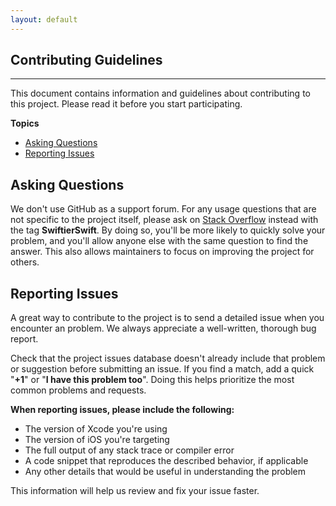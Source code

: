 ```yaml
---
layout: default
---
```


## Contributing Guidelines
<hr />

This document contains information and guidelines about contributing to this project. Please read it before you start participating.

**Topics**

* [Asking Questions](#asking-questions)
* [Reporting Issues](#reporting-issues)

## Asking Questions
We don't use GitHub as a support forum.
For any usage questions that are not specific to the project itself, please ask on [Stack Overflow](https://stackoverflow.com) instead with the tag **SwiftierSwift**.
By doing so, you'll be more likely to quickly solve your problem, and you'll allow anyone else with the same question to find the answer.
This also allows maintainers to focus on improving the project for others.

## Reporting Issues
A great way to contribute to the project is to send a detailed issue when you encounter an problem.
We always appreciate a well-written, thorough bug report.

Check that the project issues database doesn't already include that problem or suggestion before submitting an issue.
If you find a match, add a quick "**+1**" or "**I have this problem too**".
Doing this helps prioritize the most common problems and requests.


**When reporting issues, please include the following:**

* The version of Xcode you're using
* The version of iOS you're targeting
* The full output of any stack trace or compiler error
* A code snippet that reproduces the described behavior, if applicable
* Any other details that would be useful in understanding the problem

This information will help us review and fix your issue faster.
